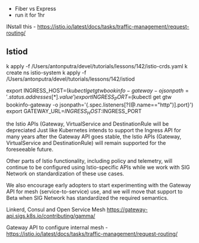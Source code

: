 - Fiber vs Express
- run it for 1hr





INstall this - https://istio.io/latest/docs/tasks/traffic-management/request-routing/















## Istiod
k apply -f /Users/antonputra/devel/tutorials/lessons/142/istio-crds.yaml
k create ns istio-system
k apply -f /Users/antonputra/devel/tutorials/lessons/142/istiod

export INGRESS_HOST=$(kubectl get gtw bookinfo-gateway -o jsonpath='{.status.addresses[*].value}')
export INGRESS_PORT=$(kubectl get gtw bookinfo-gateway -o jsonpath='{.spec.listeners[?(@.name=="http")].port}')
export GATEWAY_URL=$INGRESS_HOST:$INGRESS_PORT

 the Istio APIs (Gateway, VirtualService and DestinationRule will be depreciated
 Just like Kubernetes intends to support the Ingress API for many years after the Gateway API goes stable, the Istio APIs (Gateway, VirtualService and DestinationRule) will remain supported for the foreseeable future.


 Other parts of Istio functionality, including policy and telemetry, will continue to be configured using Istio-specific APIs while we work with SIG Network on standardization of these use cases.

  We also encourage early adopters to start experimenting with the Gateway API for mesh (service-to-service) use, and we will move that support to Beta when SIG Network has standardized the required semantics.


  Linkerd, Consul and Open Service Mesh
  https://gateway-api.sigs.k8s.io/contributing/gamma/


  Gateway API to configure internal mesh - https://istio.io/latest/docs/tasks/traffic-management/request-routing/